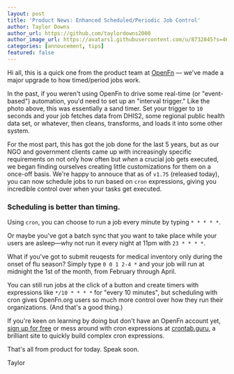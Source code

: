 ```yaml
---
layout: post
title: 'Product News: Enhanced Scheduled/Periodic Job Control'
author: Taylor Downs
author_url: https://github.com/taylordowns2000
author_image_url: https://avatars1.githubusercontent.com/u/8732845?s=460&u=5aa58a0e73b25e089668134e0bd1fe971019c960&v=4
categories: [annoucement, tips]
featured: false
---
```


Hi all, this is a quick one from the product team at
[OpenFn](https://openfn.org/) — we've made a major upgrade to how timed/period
jobs work.

<!--truncate-->

In the past, if you weren't using OpenFn to drive some real-time (or
"event-based") automation, you'd need to set up an "interval trigger." Like the
photo above, this was essentially a sand timer. Set your trigger to `10` seconds
and your job fetches data from DHIS2, some regional public health data set, or
whatever, then cleans, transforms, and loads it into some other system.

For the most part, this has got the job done for the last 5 years, but as our
NGO and government clients came up with increasingly specific requirements on
not only how often but _when_ a crucial job gets executed, we began finding
ourselves creating little customizations for them on a once-off basis. We're
happy to annouce that as of `v1.75` (released today), you can now schedule jobs
to run based on `cron` expressions, giving you incredible control over when your
tasks get executed.

### Scheduling is better than timing.

Using `cron`, you can choose to run a job every minute by typing `* * * * *`.

Or maybe you've got a batch sync that you want to take place while your users
are asleep—why not run it every night at 11pm with `23 * * * *`.

What if you've got to submit reuqests for medical inventory only during the
onset of flu season? Simply type `0 0 1 2-4 *` and your job will run at midnight
the 1st of the month, from February through April.

You can still run jobs at the click of a button and create timers with
expressions like `*/10 * * * *` for "every 10 minutes", but scheduling with cron
gives OpenFn.org users so much more control over how they run their
organizations. (And that's a good thing.)

If you're keen on learning by doing but don't have an OpenFn account yet,
[sign up for free](https://www.openfn.org/signup) or mess around with cron
expressions at <a href="https://crontab.guru" target="_blank">crontab.guru</a>,
a brilliant site to quickly build complex cron expressions.

That's all from product for today. Speak soon.

Taylor
